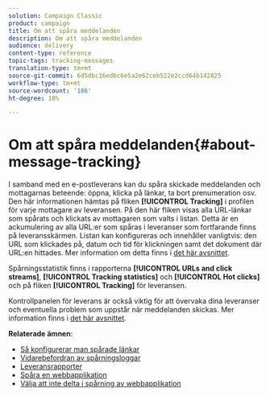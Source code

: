 ```yaml
---
solution: Campaign Classic
product: campaign
title: Om att spåra meddelanden
description: Om att spåra meddelanden
audience: delivery
content-type: reference
topic-tags: tracking-messages
translation-type: tm+mt
source-git-commit: 6d5dbc16ed6c6e5a2e62ceb522e2ccd64b142825
workflow-type: tm+mt
source-wordcount: '186'
ht-degree: 18%

---
```



# Om att spåra meddelanden{#about-message-tracking}

I samband med en e-postleverans kan du spåra skickade meddelanden och mottagarnas beteende: öppna, klicka på länkar, ta bort prenumeration osv. Den här informationen hämtas på fliken **[!UICONTROL Tracking]** i profilen för varje mottagare av leveransen. På den här fliken visas alla URL-länkar som spårats och klickats av mottagaren som valts i listan. Detta är en ackumulering av alla URL:er som spåras i leveranser som fortfarande finns på leveransskärmen. Listan kan konfigureras och innehåller vanligtvis: den URL som klickades på, datum och tid för klickningen samt det dokument där URL:en hittades. Mer information om detta finns i [det här avsnittet](../../platform/using/editing-a-profile.md#tracking-tab).

Spårningsstatistik finns i rapporterna **[!UICONTROL URLs and click streams]**, **[!UICONTROL Tracking statistics]** och **[!UICONTROL Hot clicks]** och på fliken **[!UICONTROL Tracking]** för leveransen.

Kontrollpanelen för leverans är också viktig för att övervaka dina leveranser och eventuella problem som uppstår när meddelanden skickas. Mer information finns i [det här avsnittet](../../delivery/using/delivery-dashboard.md).

**Relaterade ämnen**:

* [Så konfigurerar man spårade länkar](../../delivery/using/how-to-configure-tracked-links.md)
* [Vidarebefordran av spårningsloggar](../../production/using/tracking-logs-issues.md)
* [Leveransrapporter](../../reporting/using/delivery-reports.md)
* [Spåra en webbapplikation](../../web/using/tracking-a-web-application.md)
* [Välja att inte delta i spårning av webbapplikation](../../web/using/web-application-tracking-opt-out.md)

